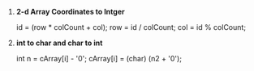  1. **2-d Array Coordinates to Intger**


    id = (row * colCount + col); 
    row = id / colCount;
    col  = id % colCount;


2. **int to char and char to int**

   int n = cArray[i] - '0';
   cArray[i] = (char) (n2 + '0');


